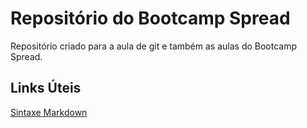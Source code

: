 # Repositório do Bootcamp Spread
Repositório criado para a aula de git e também as aulas do Bootcamp Spread.


## Links Úteis
[Sintaxe Markdown](https://www.markdownguide.org/basic-syntax/)

